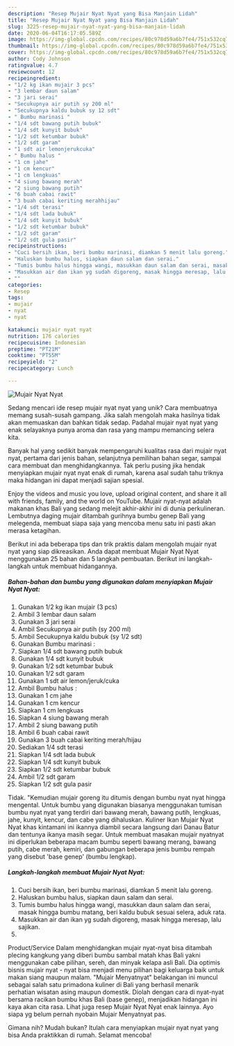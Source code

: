 ```yaml
---
description: "Resep Mujair Nyat Nyat yang Bisa Manjain Lidah"
title: "Resep Mujair Nyat Nyat yang Bisa Manjain Lidah"
slug: 3225-resep-mujair-nyat-nyat-yang-bisa-manjain-lidah
date: 2020-06-04T16:17:05.589Z
image: https://img-global.cpcdn.com/recipes/80c978d59a6b7fe4/751x532cq70/mujair-nyat-nyat-foto-resep-utama.jpg
thumbnail: https://img-global.cpcdn.com/recipes/80c978d59a6b7fe4/751x532cq70/mujair-nyat-nyat-foto-resep-utama.jpg
cover: https://img-global.cpcdn.com/recipes/80c978d59a6b7fe4/751x532cq70/mujair-nyat-nyat-foto-resep-utama.jpg
author: Cody Johnson
ratingvalue: 4.7
reviewcount: 12
recipeingredient:
- "1/2 kg ikan mujair 3 pcs"
- "3 lembar daun salam"
- "3 jari serai"
- "Secukupnya air putih sy 200 ml"
- "Secukupnya kaldu bubuk sy 12 sdt"
- " Bumbu marinasi "
- "1/4 sdt bawang putih bubuk"
- "1/4 sdt kunyit bubuk"
- "1/2 sdt ketumbar bubuk"
- "1/2 sdt garam"
- "1 sdt air lemonjerukcuka"
- " Bumbu halus "
- "1 cm jahe"
- "1 cm kencur"
- "1 cm lengkuas"
- "4 siung bawang merah"
- "2 siung bawang putih"
- "6 buah cabai rawit"
- "3 buah cabai keriting merahhijau"
- "1/4 sdt terasi"
- "1/4 sdt lada bubuk"
- "1/4 sdt kunyit bubuk"
- "1/2 sdt ketumbar bubuk"
- "1/2 sdt garam"
- "1/2 sdt gula pasir"
recipeinstructions:
- "Cuci bersih ikan, beri bumbu marinasi, diamkan 5 menit lalu goreng."
- "Haluskan bumbu halus, siapkan daun salam dan serai."
- "Tumis bumbu halus hingga wangi, masukkan daun salam dan serai, masak hingga bumbu matang, beri kaldu bubuk sesuai selera, aduk rata."
- "Masukkan air dan ikan yg sudah digoreng, masak hingga meresap, lalu sajikan."
- ""
categories:
- Resep
tags:
- mujair
- nyat
- nyat

katakunci: mujair nyat nyat 
nutrition: 176 calories
recipecuisine: Indonesian
preptime: "PT21M"
cooktime: "PT55M"
recipeyield: "2"
recipecategory: Lunch

---
```



![Mujair Nyat Nyat](https://img-global.cpcdn.com/recipes/80c978d59a6b7fe4/751x532cq70/mujair-nyat-nyat-foto-resep-utama.jpg)

Sedang mencari ide resep mujair nyat nyat yang unik? Cara membuatnya memang susah-susah gampang. Jika salah mengolah maka hasilnya tidak akan memuaskan dan bahkan tidak sedap. Padahal mujair nyat nyat yang enak selayaknya punya aroma dan rasa yang mampu memancing selera kita.

Banyak hal yang sedikit banyak mempengaruhi kualitas rasa dari mujair nyat nyat, pertama dari jenis bahan, selanjutnya pemilihan bahan segar, sampai cara membuat dan menghidangkannya. Tak perlu pusing jika hendak menyiapkan mujair nyat nyat enak di rumah, karena asal sudah tahu triknya maka hidangan ini dapat menjadi sajian spesial.

Enjoy the videos and music you love, upload original content, and share it all with friends, family, and the world on YouTube. Mujair nyat-nyat adalah makanan khas Bali yang sedang melejit akhir-akhir ini di dunia perkulineran. Lembutnya daging mujair ditambah gurihnya bumbu genep Bali yang melegenda, membuat siapa saja yang mencoba menu satu ini pasti akan merasa ketagihan.


Berikut ini ada beberapa tips dan trik praktis dalam mengolah mujair nyat nyat yang siap dikreasikan. Anda dapat membuat Mujair Nyat Nyat menggunakan 25 bahan dan 5 langkah pembuatan. Berikut ini langkah-langkah untuk membuat hidangannya.

<!--inarticleads1-->

##### Bahan-bahan dan bumbu yang digunakan dalam menyiapkan Mujair Nyat Nyat:

1. Gunakan 1/2 kg ikan mujair (3 pcs)
1. Ambil 3 lembar daun salam
1. Gunakan 3 jari serai
1. Ambil Secukupnya air putih (sy 200 ml)
1. Ambil Secukupnya kaldu bubuk (sy 1/2 sdt)
1. Gunakan  Bumbu marinasi :
1. Siapkan 1/4 sdt bawang putih bubuk
1. Gunakan 1/4 sdt kunyit bubuk
1. Gunakan 1/2 sdt ketumbar bubuk
1. Gunakan 1/2 sdt garam
1. Gunakan 1 sdt air lemon/jeruk/cuka
1. Ambil  Bumbu halus :
1. Gunakan 1 cm jahe
1. Gunakan 1 cm kencur
1. Siapkan 1 cm lengkuas
1. Siapkan 4 siung bawang merah
1. Ambil 2 siung bawang putih
1. Ambil 6 buah cabai rawit
1. Gunakan 3 buah cabai keriting merah/hijau
1. Sediakan 1/4 sdt terasi
1. Siapkan 1/4 sdt lada bubuk
1. Siapkan 1/4 sdt kunyit bubuk
1. Siapkan 1/2 sdt ketumbar bubuk
1. Ambil 1/2 sdt garam
1. Siapkan 1/2 sdt gula pasir


Tidak. &#34;Kemudian mujair goreng itu ditumis dengan bumbu nyat nyat hingga mengental. Untuk bumbu yang digunakan biasanya menggunakan tumisan bumbu nyat nyat yang terdiri dari bawang merah, bawang putih, lengkuas, jahe, kunyit, kencur, dan cabe yang dihaluskan. Kuliner Ikan Mujair Nyat Nyat khas kintamani ini ikannya diambil secara langsung dari Danau Batur dan tentunya ikanya masih segar. Untuk membuat masakan mujair nyatnyat ini diperlukan beberapa macam bumbu seperti bawang merang, bawang putih, cabe merah, kemiri, dan gabungan beberapa jenis bumbu rempah yang disebut &#39;base genep&#39; (bumbu lengkap). 

<!--inarticleads2-->

##### Langkah-langkah membuat Mujair Nyat Nyat:

1. Cuci bersih ikan, beri bumbu marinasi, diamkan 5 menit lalu goreng.
1. Haluskan bumbu halus, siapkan daun salam dan serai.
1. Tumis bumbu halus hingga wangi, masukkan daun salam dan serai, masak hingga bumbu matang, beri kaldu bubuk sesuai selera, aduk rata.
1. Masukkan air dan ikan yg sudah digoreng, masak hingga meresap, lalu sajikan.
1. 


Product/Service Dalam menghidangkan mujair nyat-nyat bisa ditambah plecing kangkung yang diberi bumbu sambal matah khas Bali yakni menggunakan cabe pilihan, sereh, dan minyak kelapa asli Bali. Dia optimis bisnis mujair nyat - nyat bisa menjadi menu pilihan bagi keluarga baik untuk makan siang maupun malam. &#34;Mujair Menyatnyat&#34; belakangan ini muncul sebagai salah satu primadona kuliner di Bali yang berhasil menarik perhatian wisatan asing maupun domestik. Diolah dengan cara di nyat-nyat bersama racikan bumbu khas Bali (base genep), menjadikan hidangan ini kaya akan cita rasa. Lihat juga resep Mujair Nyat Nyat enak lainnya. Ayo siapa yg belum pernah nyobain Mujair Menyatnyat pas. 

Gimana nih? Mudah bukan? Itulah cara menyiapkan mujair nyat nyat yang bisa Anda praktikkan di rumah. Selamat mencoba!

